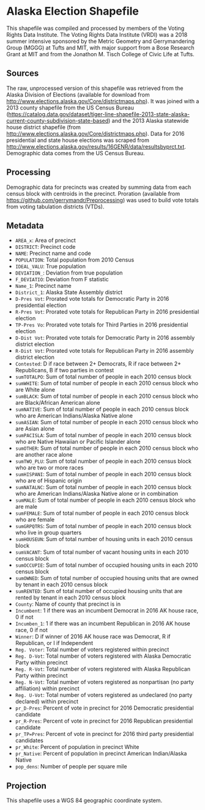 # Alaska Election Shapefile
This shapefile was compiled and processed by members of the Voting Rights Data Institute. The Voting Rights Data Institute (VRDI) was a 2018 summer intensive sponsored by the Metric Geometry and Gerrymandering Group (MGGG) at Tufts and MIT, with major support from a Bose Research Grant at MIT and from the Jonathon M. Tisch College of Civic Life at Tufts.

## Sources
The raw, unprocessed version of this shapefile was retrieved from the Alaska Division of Elections (available for download from http://www.elections.alaska.gov/Core/districtmaps.php). It was joined with a 2013 county shapefile from the US Census Bureau (https://catalog.data.gov/dataset/tiger-line-shapefile-2013-state-alaska-current-county-subdivision-state-based) and the 2013 Alaska statewide house district shapefile (from http://www.elections.alaska.gov/Core/districtmaps.php). Data for 2016 presidential and state house elections was scraped from http://www.elections.alaska.gov/results/16GENR/data/resultsbyprct.txt. Demographic data comes from the US Census Bureau.

## Processing
Demographic data for precincts was created by summing data from each census block with centroids in the precinct. Proration (available from https://github.com/gerrymandr/Preprocessing) was used to build vote totals from voting tabulation districts (VTDs).

## Metadata
- `AREA_x`: Area of precinct
- `DISTRICT`: Precinct code
- `NAME`: Precinct name and code
- `POPULATION`: Total population from 2010 Census
- `IDEAL_VALU`: True population 
- `DEVIATION_`: Deviation from true population
- `F_DEVIATIO`: Deviation from F statistic
- `Name_1`: Precinct name
- `District_1`: Alaska State Assembly district
- `D-Pres Vot`: Prorated vote totals for Democratic Party in 2016 presidential election
- `R-Pres Vot`: Prorated vote totals for Republican Party in 2016 presidential election
- `TP-Pres Vo`: Prorated vote totals for Third Parties in 2016 presidential election
- `D-Dist Vot`: Prorated vote totals for Democratic Party in 2016 assembly district election
- `R-Dist Vot`: Prorated vote totals for Republican Party in 2016 assembly district election
- `Contested`: D if race between 2+ Democrats, R if race between 2+ Republicans, B if two parties in contest
- `sumTOTALPO`: Sum of total number of people in each 2010 census block
- `sumWHITE`: Sum of total number of people in each 2010 census block who are White alone
- `sumBLACK`: Sum of total number of people in each 2010 census block who are Black/African American alone
- `sumNATIVE`: Sum of total number of people in each 2010 census block who are American Indians/Alaska Native alone
- `sumASIAN`: Sum of total number of people in each 2010 census block who are Asian alone
- `sumPACISLA`: Sum of total number of people in each 2010 census block who are Native Hawaiian or Pacific Islander alone
- `sumOTHER`: Sum of total number of people in each 2010 census block who are another race alone
- `sumTWO_PLU`: Sum of total number of people in each 2010 census block who are two or more races
- `sumHISPANI`: Sum of total number of people in each 2010 census block who are of Hispanic origin
- `sumNATALNC`: Sum of total number of people in each 2010 census block who are American Indians/Alaska Native alone or in combination
- `sumMALE`: Sum of total number of people in each 2010 census block who are male
- `sumFEMALE`: Sum of total number of people in each 2010 census block who are female
- `sumGRPQTRS`: Sum of total number of people in each 2010 census block who live in group quarters
- `sumHOUSEUN`: Sum of total number of housing units in each 2010 census block 
- `sumVACANT`: Sum of total number of vacant housing units in each 2010 census block
- `sumOCCUPIE`: Sum of total number of occupied housing units in each 2010 census block
- `sumOWNED`: Sum of total number of occupied housing units that are owned by tenant in each 2010 census block
- `sumRENTED`: Sum of total number of occupied housing units that are rented by tenant in each 2010 census block
- `County`: Name of county that precinct is in
- `Incumbent`: 1 if there was an incumbent Democrat in 2016 AK house race, 0 if not
- `Incumben_1`: 1 if there was an incumbent Republican in 2016 AK house race, 0 if not
- `Winner`: D if winner of 2016 AK house race was Democrat, R if Republican, or I if Independent
- `Reg. Voter`: Total number of voters registered within precinct
- `Reg. D-Vot`: Total number of voters registered with Alaska Democratic Party within precinct
- `Reg. R-Vot`: Total number of voters registered with Alaska Republican Party within precinct
- `Reg. N-Vot`: Total number of voters registered as nonpartisan (no party affiliation) within precinct
- `Reg. U-Vot`: Total number of voters registered as undeclared (no party declared) within precinct
- `pr_D-Pres`: Percent of vote in precinct for 2016 Democratic presidential candidate
- `pr_R-Pres`: Percent of vote in precinct for 2016 Republican presidential candidate
- `pr_TP=Pres`: Percent of vote in precinct for 2016 third party presidential candidates
- `pr_White`: Percent of population in precinct White
- `pr_Native`: Percent of population in precinct American Indian/Alaska Native
- `pop_dens`: Number of people per square mile

## Projection
This shapefile uses a WGS 84 geographic coordinate system.

